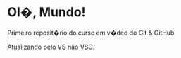 # Ol�, Mundo!
 Primeiro reposit�rio do curso em v�deo do Git & GitHub

Atualizando pelo VS não VSC.

